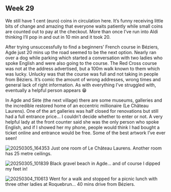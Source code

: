 ## Week 29
We still have 1 cent (euro) coins in circulation here. It’s funny receiving little bits of change and amazing that everyone waits patiently while small coins are counted out to pay at the checkout. More than once I’ve run into Aldi thinking I’ll pop in and out in 10 min and it took 20.

After trying unsuccessfully to find a beginners’ French course in Béziers, Agde just 20 mins up the road seemed to be the next option. Nearly ran over a dog while parking which started a conversation with two ladies who spoke English and were also going to the course. The Red Cross course was not at the address advertised, but a 100m walk known to them which was lucky. Unlucky was that the course was full and not taking in people from Béziers. It’s comic the amount of wrong addresses, wrong times and general lack of right information. As with everything I’ve struggled with, eventually a helpful person appears 😁

In Agde and Sète (the next village) there are some museums, galleries and the incredible restored home of an eccentric millionaire (Le Château Laurens). One of the art galleries was half closed for renovations but still had a full entrance price… I couldn’t decide whether to enter or not. A very helpful lady at the front counter said she was the only person who spoke English, and if I showed her my phone, people would think I had bought a ticket online and entrance would be free. Some of the best artwork I’ve ever seen!

![20250305_164353](https://github.com/user-attachments/assets/8f18de1d-1970-4ed9-8291-330182dc0d09)
Just one room of Le Château Laurens. Another room has 25 metre ceilings.

![20250305_101839](https://github.com/user-attachments/assets/c03d55e6-32a6-4625-a43c-8f9051853c4f)
Black gravel beach in Agde... and of course I dipped my feet in!

![20250304_110613](https://github.com/user-attachments/assets/3549b298-acc4-4685-91d7-f7c16b98ae85)
Went for a walk and stopped for a picnic lunch with three other ladies at Roquebrun... 40 mins drive from Béziers.
